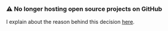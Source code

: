### ⚠️ No longer hosting open source projects on GitHub

I explain about the reason behind this decision [here](https://loganconnolly.com/post/goodbye-github/).
